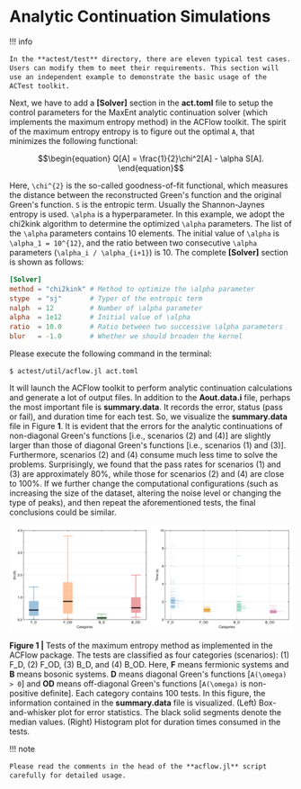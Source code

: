 # Analytic Continuation Simulations

!!! info

    In the **actest/test** directory, there are eleven typical test cases. Users can modify them to meet their requirements. This section will use an independent example to demonstrate the basic usage of the ACTest toolkit.

Next, we have to add a **[Solver]** section in the **act.toml** file to setup the control parameters for the MaxEnt analytic continuation solver (which implements the maximum entropy method) in the ACFlow toolkit. The spirit of the maximum entropy entropy is to figure out the optimal ``A``, that minimizes the following functional:
```math
\begin{equation}
Q[A] = \frac{1}{2}\chi^2[A] - \alpha S[A].
\end{equation}
```
Here, ``\chi^{2}`` is the so-called goodness-of-fit functional, which measures the distance between the reconstructed Green's function and the original Green's function. ``S`` is the entropic term. Usually the Shannon-Jaynes entropy is used. ``\alpha`` is a hyperparameter. In this example, we adopt the chi2kink algorithm to determine the optimized ``\alpha`` parameters. The list of the ``\alpha`` parameters contains 10 elements. The initial value of ``\alpha`` is ``\alpha_1 = 10^{12}``, and the ratio between two consecutive ``\alpha`` parameters (``\alpha_i / \alpha_{i+1}``) is 10. The complete **[Solver]** section is shown as follows:
```toml
[Solver]
method = "chi2kink" # Method to optimize the \alpha parameter
stype  = "sj"       # Typer of the entropic term
nalph  = 12         # Number of \alpha parameter
alpha  = 1e12       # Initial value of \alpha
ratio  = 10.0       # Ratio between two successive \alpha parameters
blur   = -1.0       # Whether we should broaden the kernel
```
Please execute the following command in the terminal:
```shell
$ actest/util/acflow.jl act.toml
```
It will launch the ACFlow toolkit to perform analytic continuation calculations and generate a lot of output files. In addition to the **Aout.data.i** file, perhaps the most important file is **summary.data**. It records the error, status (pass or fail), and duration time for each test. So, we visualize the **summary.data** file in Figure **1**. It is evident that the errors for the analytic continuations of non-diagonal Green's functions [i.e., scenarios (2) and (4)] are slightly larger than those of diagonal Green's functions [i.e., scenarios (1) and (3)]. Furthermore, scenarios (2) and (4) consume much less time to solve the problems. Surprisingly, we found that the pass rates for scenarios (1) and (3) are approximately 80%, while those for scenarios (2) and (4) are close to 100%. If we further change the computational configurations (such as increasing the size of the dataset, altering the noise level or changing the type of peaks), and then repeat the aforementioned tests, the final conclusions could be similar.

![T_maxent.png](../assets/T_maxent.png)

**Figure 1 |** Tests of the maximum entropy method as implemented in the ACFlow package. The tests are classified as four categories (scenarios): (1) F\_D, (2) F\_OD, (3) B\_D, and (4) B\_OD. Here, **F** means fermionic systems and **B** means bosonic systems. **D** means diagonal Green's functions [``A(\omega) > 0``] and **OD** means off-diagonal Green's functions [``A(\omega)`` is non-positive definite]. Each category contains 100 tests. In this figure, the information contained in the **summary.data** file is visualized. (Left) Box-and-whisker plot for error statistics. The black solid segments denote the median values. (Right) Histogram plot for duration times consumed in the tests.

!!! note

    Please read the comments in the head of the **acflow.jl** script carefully for detailed usage.
